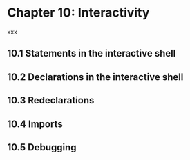 # Chapter 10: Interactivity

xxx

## 10.1 Statements in the interactive shell

## 10.2 Declarations in the interactive shell

## 10.3 Redeclarations

## 10.4 Imports

## 10.5 Debugging

